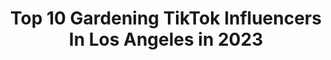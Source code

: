 ---
title: Top 10 Gardening TikTok Influencers In Los Angeles in 2023
description: >-
  Find top gardening TikTok influencers in Los Angeles in 2023. Most popular hashtags: #gardening #fyp #losangeles #plants.
platform: TikTok
hits: 7
text_top: Identify the top-rated TikTok accounts on inBeat.
text_bottom: inBeat has 7 TikTok influencers like this in Los Angeles, United States for you to pitch.
profiles:
  - username: "bekawiththegoodplants"
    fullname: >-
      🌻B E K A🌻
    bio: >-
      🌱Keeping plants alive day by day🌱 •DM or email on my Instagram• 📍LA/SD
    location: "United States"
    followers: 38500
    engagement: 1265
    commentsToLikes: 0.025932
    id: ckfplwkmh10w10j23vnrv94bx
    verified: false
    hashtags: "#plantstuff, #happy, #planthelp, #plantmom"
  - username: "amarty310"
    fullname: >-
      Alex M.
    bio: >-
      Native Plant Farmer Los Angeles, California Founder: Nature Restoration Project
    location: "United States"
    followers: 4596
    engagement: 464
    commentsToLikes: 0.029145
    id: ck8f6g2rs2n0i0j782o1nnzul
    verified: false
    hashtags: "#california, #animals, #tortoise, #farmlife"
  - username: "getwasteed"
    fullname: >-
      Waste Ed
    bio: >-
      Sustainability with a side of flavor 💁‍♀️🌍 ⬇️ Check out our new eco store ⬇️
    location: "United States"
    followers: 376500
    engagement: 1928
    commentsToLikes: 0.008850
    id: ck81q5s8ig6it0j78qswjsf9o
    verified: false
    hashtags: "#climatechange, #sustainable, #zerowaste, #recycle"
  - username: "greg.rh"
    fullname: >-
      Greg
    bio: >-
      Art, furniture, fashion, and cooking g96harder@gmail.com
    location: "United States"
    followers: 2677
    engagement: 776
    commentsToLikes: 0.118627
    id: ckcjhqtugceoo0j237jtjk2h3
    verified: false
    hashtags: "#modeling, #furniture, #photography, #malemodel"
  - username: "brsweenx"
    fullname: >-
      bs
    bio: >-
      touching every dog i see since ‘93
    location: "United States"
    followers: 41100
    engagement: 958
    commentsToLikes: 0.022085
    id: ckdt348q0sf5m0j23yb5i4adb
    verified: false
    hashtags: "#fyp, #la, #tv, #setlifechallenge"
  - username: "emilywolfbeauty"
    fullname: >-
      Emily Wolf 🐺 
    bio: >-
      LOTS MORE ZIGGY ON IG↑ pups🐶plants🌵MUA💄random💩 emily@emilywolfbeauty.com
    location: "United States"
    followers: 116100
    engagement: 1311
    commentsToLikes: 0.028720
    id: ckb9t7bvkqzlu0j23zpa3uksc
    verified: false
    hashtags: "#adoptdontshop, #vote, #planttiktok, #plantparent"
  - username: "tonytone1154"
    fullname: >-
      Antonio
    bio: >-
      
    location: "United States"
    followers: 3163
    engagement: 629
    commentsToLikes: 0.024454
    id: ck9k0cga1cd6r0j78l3x6gcmp
    verified: false
    hashtags: "#quarantine, #tiktokbabies, #fy, #fyp"
  - username: "growingthroughtheweeds"
    fullname: >-
      Growing Through The Weeds 🍓
    bio: >-
      🌱 Gardening 🧵 Sewing 🍪 Cooking 🌟 Positivity & dash of sarcasm
    location: "United States"
    followers: 6974
    engagement: 2156
    commentsToLikes: 0.248635
    id: ckc8xfm28lcen0j23p1lup6zq
    verified: false
    hashtags: "#growingthroughtheweeds, #learnontiktok, #diy, #sewing"
  - username: "minigarden_"
    fullname: >-
      🌱🍄🌈🌻
    bio: >-
      blm she/her Gardening stuff 🍄🌱🌞🌿🧿 depop @franciefrickee
    location: "United States"
    followers: 2038
    engagement: 2085
    commentsToLikes: 0.066653
    id: ckbf7oxi4xqvf0j23k3fkne7a
    verified: false
    hashtags: "#viral, #foryou, #botanistsoftiktok, #xyzbca"
  - username: "wholesomeroots"
    fullname: >-
      WholesomeRoots
    bio: >-
      Homesteading, Gardening, Permaculture and more! LEARN TEACH GROW
    location: "United States"
    followers: 10600
    engagement: 1440
    commentsToLikes: 0.158028
    id: ck8vuqcv4jlc90j78gme30n29
    verified: false
    hashtags: "#plants, #feelinggood, #houseplants, #wholesomeroots"
---
